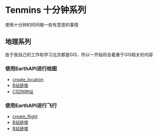 # Tenmins 十分钟系列

使用十分钟的时间做一些有意思的事情


## 地理系列

由于我自己的工作和学习北京都是GIS，所以一开始将会着重于GIS相关的内容

### 使用EarthAPI进行绘图

- [create_location](https://github.com/bentan2013/Tenmins/blob/main/create_location.py)
- [B站链接](https://www.bilibili.com/video/BV1La411o7Hd/)
- [CSDN地址](https://yummy.blog.csdn.net/article/details/126173251)

### 使用EarthAPI进行飞行

- [create_flight](https://github.com/bentan2013/Tenmins/blob/main/create_flight.py)
- [B站链接](https://www.bilibili.com/video/BV1gd4y1o7Zb/)
- [B站链接](https://www.bilibili.com/video/BV1xd4y1o7cP/)


